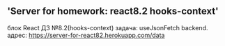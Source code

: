 ## 'Server for homework: react8.2 hooks-context'  
блок React ДЗ №8.2(hooks-context) задача: useJsonFetch backend.   
адрес: https://server-for-react82.herokuapp.com/data
